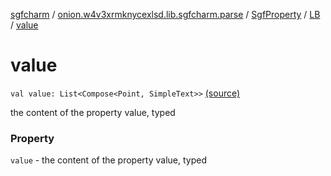 [sgfcharm](../../../index.md) / [onion.w4v3xrmknycexlsd.lib.sgfcharm.parse](../../index.md) / [SgfProperty](../index.md) / [LB](index.md) / [value](./value.md)

# value

`val value: List<Compose<Point, SimpleText>>` [(source)](https://github.com/w4v3/sgfcharm/tree/master/sgfcharm/src/main/java/onion/w4v3xrmknycexlsd/lib/sgfcharm/parse/SgfTree.kt#L140)

the content of the property value, typed

### Property

`value` - the content of the property value, typed